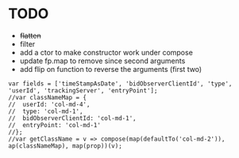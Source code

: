 # TODO

* ~~flatten~~
* filter
* add a ctor to make constructor work under compose
* update fp.map to remove since second arguments
* add flip on function to reverse the arguments (first two)

```
var fields = ['timeStampAsDate', 'bidObserverClientId', 'type', 'userId', 'trackingServer', 'entryPoint'];
//var classNameMap = {
//  userId: 'col-md-4',
//  type: 'col-md-1',
//  bidObserverClientId: 'col-md-1',
//  entryPoint: 'col-md-1'
//};
//var getClassName = v => compose(map(defaultTo('col-md-2')), ap(classNameMap), map(prop))(v);
```
